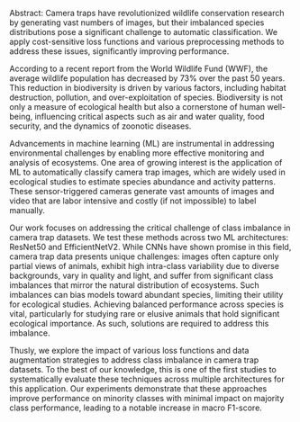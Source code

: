 Abstract: Camera traps have revolutionized wildlife conservation research by generating vast numbers of images, but their imbalanced species distributions pose a significant challenge to automatic classification. We apply cost-sensitive loss functions and various preprocessing methods to address these issues, significantly improving performance.


According to a recent report from the World Wildlife Fund (WWF), the average wildlife population has decreased by 73% over the past 50 years. This reduction in biodiversity is driven by various factors, including habitat destruction, pollution, and over-exploitation of species. Biodiversity is not only a measure of ecological health but also a cornerstone of human well-being, influencing critical aspects such as air and water quality, food security, and the dynamics of zoonotic diseases.

Advancements in machine learning (ML) are instrumental in addressing environmental challenges by enabling more effective monitoring and analysis of ecosystems. One area of growing interest is the application of ML to automatically classify camera trap images, which are widely used in ecological studies to estimate species abundance and activity patterns. These sensor-triggered cameras generate vast amounts of images and video that are labor intensive and costly (if not impossible) to label manually.

Our work focuses on addressing the critical challenge of class imbalance in camera trap datasets. We test these methods across two ML architectures: ResNet50 and EfficientNetV2. While CNNs have shown promise in this field, camera trap data presents unique challenges: images often capture only partial views of animals,  exhibit high intra-class variability due to diverse backgrounds, vary in quality and light, and suffer from significant class imbalances that mirror the natural distribution of ecosystems. Such imbalances can bias models toward abundant species, limiting their utility for ecological studies. Achieving balanced performance across species is vital, particularly for studying rare or elusive animals that hold significant ecological importance. As such, solutions are required to address this imbalance.

Thusly, we explore the impact of various loss functions and data augmentation strategies to address class imbalance in camera trap datasets. To the best of our knowledge, this is one of the first studies to systematically evaluate these techniques across multiple architectures for this application. Our experiments demonstrate that these approaches improve performance on minority classes with minimal impact on majority class performance, leading to a notable increase in macro F1-score.
